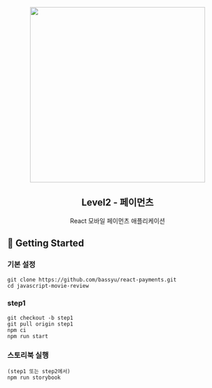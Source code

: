 <p align="middle" >
  <img src="https://techcourse-storage.s3.ap-northeast-2.amazonaws.com/0fefce79602043a9b3281ee1dd8f4be6" width="400">
</p>
<h2 align="middle">Level2 - 페이먼츠</h2>
<p align="middle">React 모바일 페이먼츠 애플리케이션</p>
</p>

## 🚀 Getting Started

### 기본 설정

```
git clone https://github.com/bassyu/react-payments.git
cd javascript-movie-review
```

### step1

```
git checkout -b step1
git pull origin step1
npm ci
npm run start
```

### 스토리북 실행

```
(step1 또는 step2에서)
npm run storybook
```
